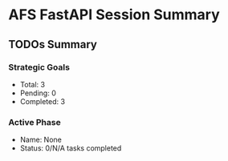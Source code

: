 
# AFS FastAPI Session Summary

## TODOs Summary

### Strategic Goals
- Total: 3
- Pending: 0
- Completed: 3

### Active Phase
- Name: None
- Status: 0/N/A tasks completed
